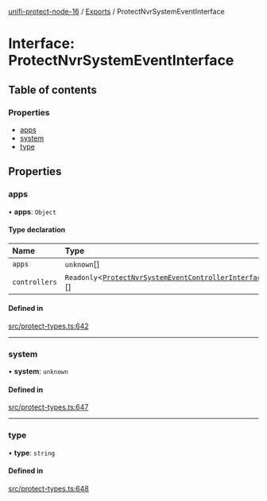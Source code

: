 [unifi-protect-node-16](../README.md) / [Exports](../modules.md) / ProtectNvrSystemEventInterface

# Interface: ProtectNvrSystemEventInterface

## Table of contents

### Properties

- [apps](ProtectNvrSystemEventInterface.md#apps)
- [system](ProtectNvrSystemEventInterface.md#system)
- [type](ProtectNvrSystemEventInterface.md#type)

## Properties

### apps

• **apps**: `Object`

#### Type declaration

| Name | Type |
| :------ | :------ |
| `apps` | `unknown`[] |
| `controllers` | `Readonly`\<[`ProtectNvrSystemEventControllerInterface`](ProtectNvrSystemEventControllerInterface.md)\>[] |

#### Defined in

[src/protect-types.ts:642](https://github.com/StranskyTeam/unifi-protect-node-16/blob/49a2571/src/protect-types.ts#L642)

___

### system

• **system**: `unknown`

#### Defined in

[src/protect-types.ts:647](https://github.com/StranskyTeam/unifi-protect-node-16/blob/49a2571/src/protect-types.ts#L647)

___

### type

• **type**: `string`

#### Defined in

[src/protect-types.ts:648](https://github.com/StranskyTeam/unifi-protect-node-16/blob/49a2571/src/protect-types.ts#L648)
